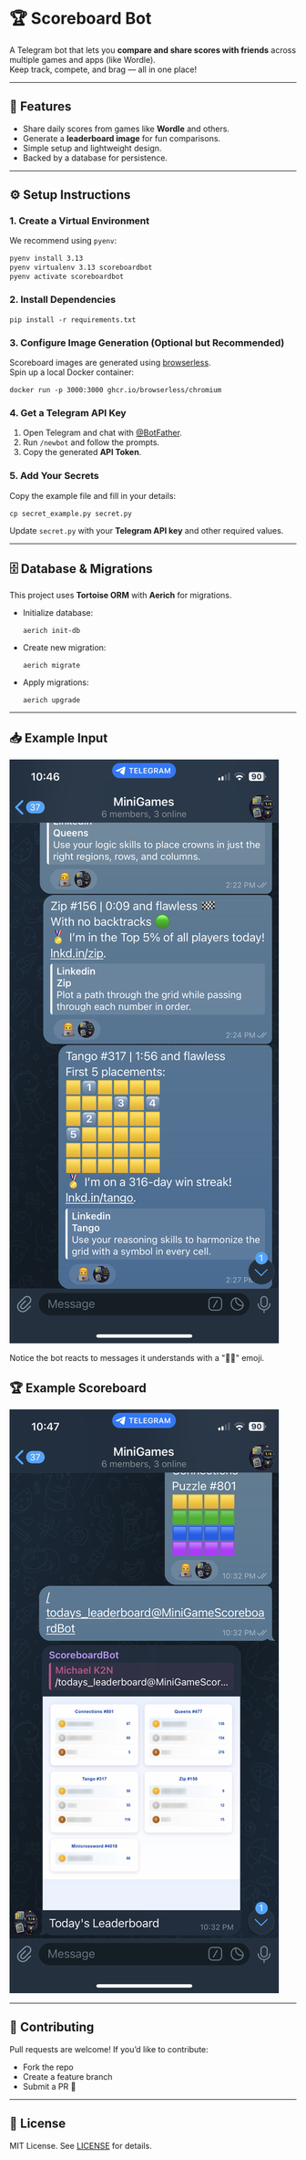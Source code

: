 # 🏆 Scoreboard Bot

A Telegram bot that lets you **compare and share scores with friends** across multiple games and apps (like Wordle).  
Keep track, compete, and brag — all in one place!

---

## 🚀 Features
- Share daily scores from games like **Wordle** and others.
- Generate a **leaderboard image** for fun comparisons.
- Simple setup and lightweight design.
- Backed by a database for persistence.

---

## ⚙️ Setup Instructions

### 1. Create a Virtual Environment
We recommend using `pyenv`:

    pyenv install 3.13
    pyenv virtualenv 3.13 scoreboardbot
    pyenv activate scoreboardbot

### 2. Install Dependencies

    pip install -r requirements.txt

### 3. Configure Image Generation (Optional but Recommended)
Scoreboard images are generated using [browserless](https://www.browserless.io/).  
Spin up a local Docker container:

    docker run -p 3000:3000 ghcr.io/browserless/chromium

### 4. Get a Telegram API Key
1. Open Telegram and chat with [@BotFather](https://t.me/BotFather).
2. Run `/newbot` and follow the prompts.
3. Copy the generated **API Token**.

### 5. Add Your Secrets
Copy the example file and fill in your details:

    cp secret_example.py secret.py

Update `secret.py` with your **Telegram API key** and other required values.

---

## 🗄 Database & Migrations
This project uses **Tortoise ORM** with **Aerich** for migrations.

- Initialize database:

      aerich init-db

- Create new migration:

      aerich migrate

- Apply migrations:

      aerich upgrade

---

## 📥 Example Input
![Example input](static_files/input_example.jpg)

Notice the bot reacts to messages it understands with a "👨‍💻" emoji.

## 🏆 Example Scoreboard
![Example scoreboard](static_files/scoreboard_example.jpg)

---

## 🤝 Contributing
Pull requests are welcome! If you’d like to contribute:
- Fork the repo
- Create a feature branch
- Submit a PR 🚀

---

## 📜 License
MIT License. See [LICENSE](LICENSE) for details.
